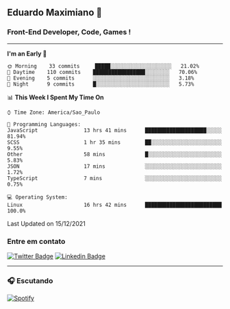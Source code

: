 ## Eduardo Maximiano 👋

### Front-End Developer, Code, Games !

---

<!--START_SECTION:waka-->
**I'm an Early 🐤** 

```text
🌞 Morning    33 commits     █████░░░░░░░░░░░░░░░░░░░░   21.02% 
🌆 Daytime    110 commits    █████████████████░░░░░░░░   70.06% 
🌃 Evening    5 commits      ░░░░░░░░░░░░░░░░░░░░░░░░░   3.18% 
🌙 Night      9 commits      █░░░░░░░░░░░░░░░░░░░░░░░░   5.73%

```


📊 **This Week I Spent My Time On** 

```text
⌚︎ Time Zone: America/Sao_Paulo

💬 Programming Languages: 
JavaScript               13 hrs 41 mins      ████████████████████░░░░░   81.94% 
SCSS                     1 hr 35 mins        ██░░░░░░░░░░░░░░░░░░░░░░░   9.55% 
Other                    58 mins             █░░░░░░░░░░░░░░░░░░░░░░░░   5.83% 
JSON                     17 mins             ░░░░░░░░░░░░░░░░░░░░░░░░░   1.72% 
TypeScript               7 mins              ░░░░░░░░░░░░░░░░░░░░░░░░░   0.75%

💻 Operating System: 
Linux                    16 hrs 42 mins      █████████████████████████   100.0%

```


 Last Updated on 15/12/2021
<!--END_SECTION:waka-->

### Entre em contato

[![Twitter Badge](https://img.shields.io/badge/-@edmaxi-1ca0f1?style=flat-square&labelColor=1ca0f1&logo=twitter&logoColor=white&link=https://twitter.com/edmaxi)](https://twitter.com/edmaxi)
[![Linkedin Badge](https://img.shields.io/badge/-Eduardo_Maximiano-0077B5?style=flat-square&logo=Linkedin&logoColor=white&link=https://www.linkedin.com/in/maximiano-eduardo)](https://www.linkedin.com/in/maximiano-eduardo)

---

### 🎧 Escutando
[![Spotify](https://novatorem-sandy.vercel.app/api/spotify)](https://open.spotify.com/user/comgigo)
